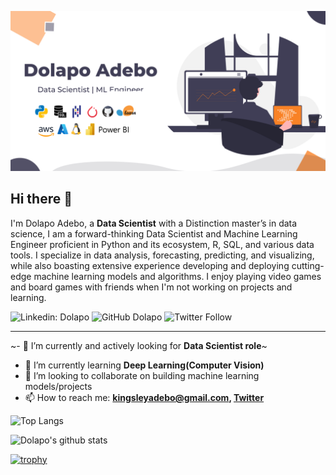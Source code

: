 ![Banner Image](https://github.com/aadedolapo/aadedolapo/blob/main/header_new.jpg)

## Hi there 👋

I'm Dolapo Adebo,  a **Data Scientist**  with a Distinction master’s in data science, I am a forward-thinking Data Scientist and Machine Learning Engineer proficient in Python and its ecosystem, R, SQL, and various data tools. I specialize in data analysis, forecasting, predicting, and visualizing, while also boasting extensive experience developing and deploying cutting-edge machine learning models and algorithms. I enjoy playing video games and board games with friends when I'm not working on projects and learning.

![Linkedin: Dolapo](https://img.shields.io/badge/-Dolapo-blue?style=flat-square&logo=Linkedin&logoColor=white&link=https://www.linkedin.com/in/dolapo-adebo-4a979687/)
![GitHub Dolapo](https://img.shields.io/github/followers/aadedolapo?label=follow&style=social)
![Twitter Follow](https://img.shields.io/twitter/follow/theadedolapo?style=social)

---

~- 🔭 I’m currently and actively looking for **Data Scientist role**~
- 🌱 I’m currently learning **Deep Learning(Computer Vision)**
- 👯 I’m looking to collaborate on building machine learning models/projects
- 📫 How to reach me:
  **kingsleyadebo@gmail.com, [Twitter](https://twitter.com/theadeolapo)**
  
![Top Langs](https://github-readme-stats.vercel.app/api/top-langs/?username=aadedolapo&layout=compact&theme=dark&hide_border=true)

![Dolapo's github stats](https://github-readme-stats.vercel.app/api?username=aadedolapo&show_icons=true&hide_border=true&theme=dark)

[![trophy](https://github-profile-trophy.vercel.app/?username=aadedolapo)](https://github.com/aadedolapo/github-profile-trophy)
